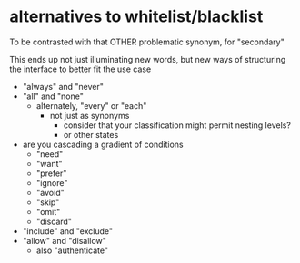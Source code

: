 # alternatives to whitelist/blacklist

To be contrasted with that OTHER problematic synonym, for "secondary"

This ends up not just illuminating new words, but new ways of structuring the interface to better fit the use case

- "always" and "never"
- "all" and "none"
  - alternately, "every" or "each"
    - not just as synonyms
      - consider that your classification might permit nesting levels?
      - or other states
- are you cascading a gradient of conditions
  - "need"
  - "want"
  - "prefer"
  - "ignore"
  - "avoid"
  - "skip"
  - "omit"
  - "discard"
- "include" and "exclude"
- "allow" and "disallow"
  - also "authenticate"
